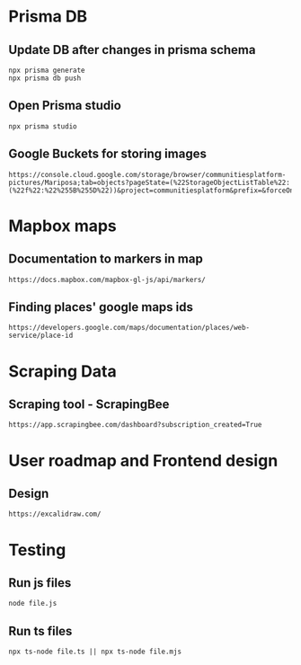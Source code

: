 # Prisma DB

## Update DB after changes in prisma schema

```
npx prisma generate
npx prisma db push
```

## Open Prisma studio

```
npx prisma studio
```

## Google Buckets for storing images

```
https://console.cloud.google.com/storage/browser/communitiesplatform-pictures/Mariposa;tab=objects?pageState=(%22StorageObjectListTable%22:(%22f%22:%22%255B%255D%22))&project=communitiesplatform&prefix=&forceOnObjectsSortingFiltering=false
```

# Mapbox maps

## Documentation to markers in map

```
https://docs.mapbox.com/mapbox-gl-js/api/markers/
```

## Finding places' google maps ids

```
https://developers.google.com/maps/documentation/places/web-service/place-id
```

# Scraping Data

## Scraping tool - ScrapingBee

```
https://app.scrapingbee.com/dashboard?subscription_created=True
```

# User roadmap and Frontend design

## Design

```
https://excalidraw.com/
```

# Testing

## Run js files

```
node file.js
```

## Run ts files

```
npx ts-node file.ts || npx ts-node file.mjs
```
